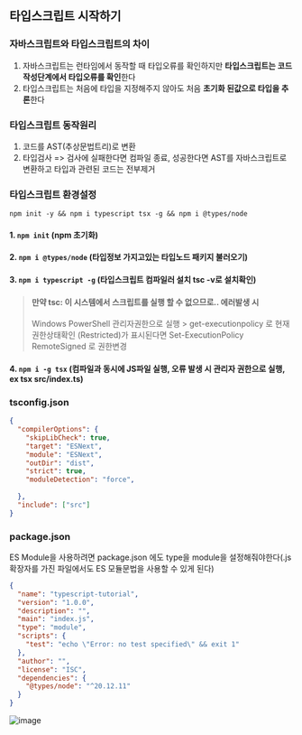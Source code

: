 ## 타입스크립트 시작하기
### 자바스크립트와 타입스크립트의 차이
1. 자바스크립트는 런타임에서 동작할 때 타입오류를 확인하지만 **타입스크립트는 코드 작성단계에서 타입오류를 확인**한다
2. 타입스크립트는 처음에 타입을 지정해주지 않아도 처음 **초기화 된값으로 타입을 추론**한다

### 타입스크립트 동작원리
1. 코드를 AST(추상문법트리)로 변환
2. 타입검사 => 검사에 실패한다면 컴파일 종료, 성공한다면 AST를 자바스크립트로 변환하고 타입과 관련된 코드는 전부제거


### 타입스크립트 환경설정
`npm init -y && npm i typescript tsx -g && npm i @types/node `
#### 1. `npm init` (npm 초기화)
#### 2. `npm i @types/node` (타입정보 가지고있는 타입노드 패키지 불러오기)
#### 3. `npm i typescript -g` (타입스크립트 컴파일러 설치 tsc -v로 설치확인)
> #### 만약 tsc: 이 시스템에서 스크립트를 실행 할 수 없으므로.. 에러발생 시
> Windows PowerShell 관리자권한으로 실행 > get-executionpolicy 로 현재 권한상태확인 (Restricted)가 표시된다면 Set-ExecutionPolicy RemoteSigned 로 권한변경
#### 4. `npm i -g tsx` (컴파일과 동시에 JS파일 실행, 오류 발생 시 관리자 권한으로 실행, ex tsx src/index.ts)
### tsconfig.json
```json
{
  "compilerOptions": {
    "skipLibCheck": true,
    "target": "ESNext",
    "module": "ESNext",
    "outDir": "dist",
    "strict": true,
    "moduleDetection": "force",
    
  },
  "include": ["src"]
}
```
### package.json
ES Module을 사용하려면 package.json 에도 type을 module을 설정해줘야한다(.js확장자를 가진 파일에서도 ES 모듈문법을 사용할 수 있게 된다)
```json
{
  "name": "typescript-tutorial",
  "version": "1.0.0",
  "description": "",
  "main": "index.js",
  "type": "module",
  "scripts": {
    "test": "echo \"Error: no test specified\" && exit 1"
  },
  "author": "",
  "license": "ISC",
  "dependencies": {
    "@types/node": "^20.12.11"
  }
}

```
![image](https://github.com/foriinrangelen/TypeScript/assets/123726292/fb9fda3d-d446-4ed5-a942-44615fd359e7)

